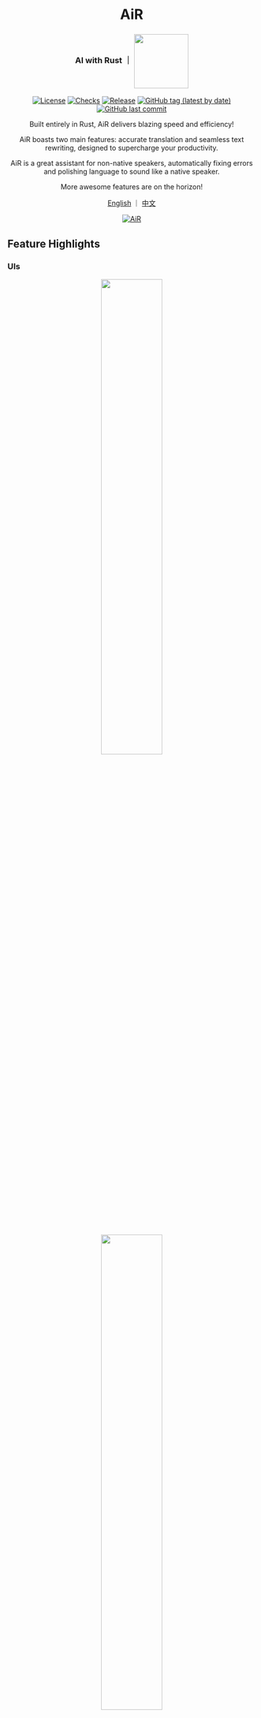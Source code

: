 <div align="center">

# AiR
<h3>AI with Rust ｜ <img align="center" height="110" src="asset/icon.png"></h3>

[![License](https://img.shields.io/badge/License-GPLv3-blue.svg)](https://www.gnu.org/licenses/gpl-3.0)
[![Checks](https://github.com/hack-ink/air/actions/workflows/checks.yml/badge.svg?branch=main)](https://github.com/hack-ink/air/actions/workflows/checks.yml)
[![Release](https://github.com/hack-ink/air/actions/workflows/release.yml/badge.svg)](https://github.com/hack-ink/air/actions/workflows/release.yml)
[![GitHub tag (latest by date)](https://img.shields.io/github/v/tag/hack-ink/air)](https://github.com/hack-ink/air/tags)
[![GitHub last commit](https://img.shields.io/github/last-commit/hack-ink/air?color=red&style=plastic)](https://github.com/hack-ink/air)

Built entirely in Rust, AiR delivers blazing speed and efficiency!

AiR boasts two main features: accurate translation and seamless text rewriting, designed to supercharge your productivity.

AiR is a great assistant for non-native speakers, automatically fixing errors and polishing language to sound like a native speaker.

More awesome features are on the horizon!

[English](README.md) ｜ [中文](README-zh-CN.md)

[![AiR](https://repobeats.axiom.co/api/embed/0077d1532f0a8a35e5301e86b32552fd70c03547.svg "Repobeats analytics image")](https://github.com/hack-ink/air/pulse)
</div>


## Feature Highlights
### UIs
<div align="center"><img src="demo/ui-1.png" width="49.7%"/> <img src="demo/ui-2.png" width="49.7%"/></div>

### Rewrite Directly
![rewrite-directly](demo/rewrite-directly.gif)

### Translate Directly
![translate-directly](demo/translate-directly.gif)


## Status
- **OS**
  - [x] **macOS**
  - [x] **Windows**
  - [ ] **Unix**
- **Features**
  - [x] **Dark/Light Theme**
  - [x] **Rewrite**
  - [x] **Rewrite Directly**
  - [x] **Translate**
  - [x] **Translate Directly**
  - [ ] **Refactor Code** (Coming Soon)
  - [ ] **OCR** (Planed)
  - [ ] **TTS** (Planed)


## Usage
### Installation
#### Build from Source
```sh
# Clone the repository.
git clone https://github.com/hack-ink/air
cd air

# To install Rust on macOS and Unix, run the following command.
#
# To install Rust on Windows, download and run the installer from `https://rustup.rs`.
curl --proto '=https' --tlsv1.2 -sSf https://sh.rustup.rs | sh -s -- --default-toolchain stable

# Install the necessary dependencies. (Unix only)
# Using Ubuntu as an example, this really depends on your distribution.
sudo apt-get update
sudo apt-get install libasound2-dev libxdo-dev

# Build the project, and the binary will be available at `target/release/air`.
cargo build --release

# If you are a macOS user and want to have a `AiR.app`, run the following command.
# Install `cargo-bundle` to package the binary into an app.
cargo install cargo-bundle
# Build the app, and the it will be available at `target/release/bundle/osx/AiR.app`.
cargo bundle --release
```

#### Download Pre-built Binary
- **macOS** and **Windows**
  - Download the latest pre-built binary from [GitHub Releases](https://github.com/hack-ink/air/releases/latest).
- **Unix**
  - Planed

### Configuration
#### Open a Mac app from an unidentified developer (macOS only)
When you open the app for the first time, you'll see the following message:

`"AiR" cannot be opened because the developer cannot be verified.`

Since I'm not an identified developer, you need to allow the app to run on your Mac.

Buy me a coffee so I can get an Apple Developer Certificate. 😄

1. `Open "System Preferences" -> "Privacy & Security".`
2. `Scroll down to the '"AiR" was blocked from use because it is not from an identified developer.' section.`
3. `Click "Open Anyway".`

Relate resources:
- [Open a Mac app from an unidentified developer (support.apple.com)](https://support.apple.com/en-hk/guide/mac-help/mh40616/mac)
- [How to open a Mac app from an unidentified developer (macworld.com)](https://www.macworld.com/article/672947/how-to-open-a-mac-app-from-an-unidentified-developer.html)

#### Gain System Accessibility Permission (macOS only)
To control the keyboard and use the system clipboard for reading and writing data,
AiR must obtain system accessibility permissions.

1. `Open "System Settings" -> "Privacy & Security" -> "Accessibility".`
2. `Click the "+" button and add the "AiR.app" or "air" binary.`

#### Setting
You can configure the settings by navigating to the "Settings" panel.

- General
  - Font Size
  - Hide on Lost Focus: Hide the app when it loses focus.
  - Active Function: The active function when using non-directly functions.
- AI
  - API Base: The base URL of the AI API. It's crucial to ensure you don't forget the `v1` part. (e.g., https://api.openai.com/v1).
  - API	Key: The AI API key.
  - Model: The AI model.
  - Temperature: The unpredictability of AI.
- Translation
  - Language A: The language you want to translate from/to B.
  - Language B: The language you want to translate from/to A.
- Hotkey
  - Rewrite
  - Rewrite Directly
  - Translate
  - Translate Directly
- Development
  - Log Level

AiR is currently under heavy development, and not all settings are always available in the user interface.

However, all settings can always be found in the settings file.

The location of the settings file varies depending on the OS.
- `~/Library/Application\ Support/AiR/setting.toml` (macOS)
- `C:\Users\<username>\AppData\Roaming\hack.ink\AiR\setting.toml` (Windows)
- `~/.config/AiR/setting.toml` (Unix)

#### Interaction
Type the text in the input area and press `META+ENTER` on macOS or `CTRL+ENTER` on other OS to trigger the corresponding function.

You can also select text and use hotkeys to directly apply the corresponding function to the selected text.

### Update
An automatic update feature is under development.

For now, you can manually update the app by repeating the installation steps.

#### Re-gain System Accessibility Permission (macOS only)
1. `Follow the "Gain System Accessibility Permission" section to locate the "AiR.app" or "air" binary.`
2. `Click the "-" button to remove the existing permission, then click the "+" button to re-add it.`


## Development
### Architecture
<div align="center">

```mermaid
graph TD
    A[AiR]
    A --> B[Components]
    A --> C[OS]
    A --> D[Services]
    A --> E[State]
    A --> F[UI]
    B --> B1[Data Structures]
    C --> C1[macOS/Unix/Windows]
    D --> D1[Background Processes]
    E --> E1[Synchronization]
    F --> F1[Interaction]
```

**Built upon [egui](https://github.com/emilk/egui), a fast and cross-platform GUI toolkit written in pure Rust.**
</div>

- **Components**
  - Provides the basic data structures and functions used by other parts of the program.
  - Component should be static, don't include any mutable state.
- **OS**
  - Provides wrapped APIs to interact with the OS.
  - Differences between OS should be addressed here and presented in a summarized, abstract manner.
- **Services**
  - Provides background tasks ability to run independently of the UI.
  - Service has one or more requirements for a cache component to conserve system resources, perform frequent checks or updates, and handle time-sensitive tasks.
  - Service related to UI settings should provide a hot reload function so that when a setting is changed on UI, the changes are applied immediately.
  - Service should include an abort function to stop the service, and it should be called when exiting the program. to prevent it from stalling.
- **State**
  - Provides mutability that can be synchronized and shared throughout the entire program.
  - State should be `Arc<parking_lot::Mutex/RwLock<_>>` or `Arc<std::sync::atomic::Atomic*>`.
- **UI**
  - Provides the interaction ability of other parts for users.


## Support Me
If you find this project helpful and would like to support its development, you can buy me a coffee!

Your support is greatly appreciated and motivates me to keep improving this project.

- **Fiat**
  - [Ko-fi](https://ko-fi.com/aurevoirxavier)
  - [爱发电](https://afdian.net/a/AurevoirXavier)
- **Crypto**
  - **Bitcoin**
    - `bc1pedlrf67ss52md29qqkzr2avma6ghyrt4jx9ecp9457qsl75x247sqcp43c`
  - **Ethereum**
    - `0x3e25247CfF03F99a7D83b28F207112234feE73a6`
  - **Polkadot**
    - `156HGo9setPcU2qhFMVWLkcmtCEGySLwNqa3DaEiYSWtte4Y`

Thank you for your support!


## Appreciation
We would like to extend our heartfelt gratitude to the following projects and contributors:
- [egui](https://github.com/emilk/egui) for providing the foundation for our GUI.
- The Rust community for their continuous support and development of the Rust ecosystem.


## Additional Acknowledgements
- [OpenAI Translator](https://github.com/openai-translator/openai-translator) for providing the inspiration for this work.
- The awesome icon created through [recraft.ai](https://app.recraft.ai).


<div align="right">

#### License
<sup>Licensed under [GPL-3.0](LICENSE).</sup>
</div>
